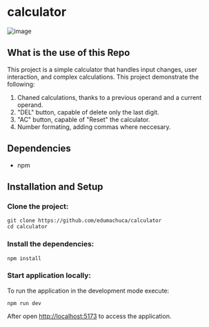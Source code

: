 # calculator
![image](https://github.com/edumachuca/calculator/assets/115632127/1bda1946-8654-4d4c-806c-ecbf19a17588)


## What is the use of this Repo

This project is a simple calculator that handles input changes, user interaction, and complex calculations. 
This project demonstrate the following:

1. Chaned calculations, thanks to a previous operand and a current operand.
2. "DEL" button, capable of delete only the last digit.
3. "AC" button, capable of "Reset" the calculator.
4. Number formating, adding commas where neccesary.


## Dependencies

- npm 

## Installation and Setup

### Clone the project:

    git clone https://github.com/edumachuca/calculator
    cd calculator

### Install the dependencies:

    npm install

### Start application locally:

To run the application in the development mode execute:

    npm run dev

After open [http://localhost:5173](http://localhost:5173) to access the application.
